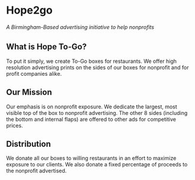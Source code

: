 Hope2go
=====
###### A Birmingham-Based advertising initiative to help nonprofits

## What is Hope To-Go?
To put it simply, we create To-Go boxes for restaurants. 
We offer high resolution advertising prints on the sides of our boxes for nonprofit and for profit companies alike.

## Our Mission
Our emphasis is on nonprofit exposure. We dedicate the largest, most visible top of the box to nonprofit advertising. 
The other 8 sides (including the bottom and internal flaps) are offered to other ads for competitive prices. 

## Distribution
We donate all our boxes to willing restaurants in an effort to maximize exposure to our clients. 
We also donate a fixed percentage of proceeds to the nonprofit advertised.

